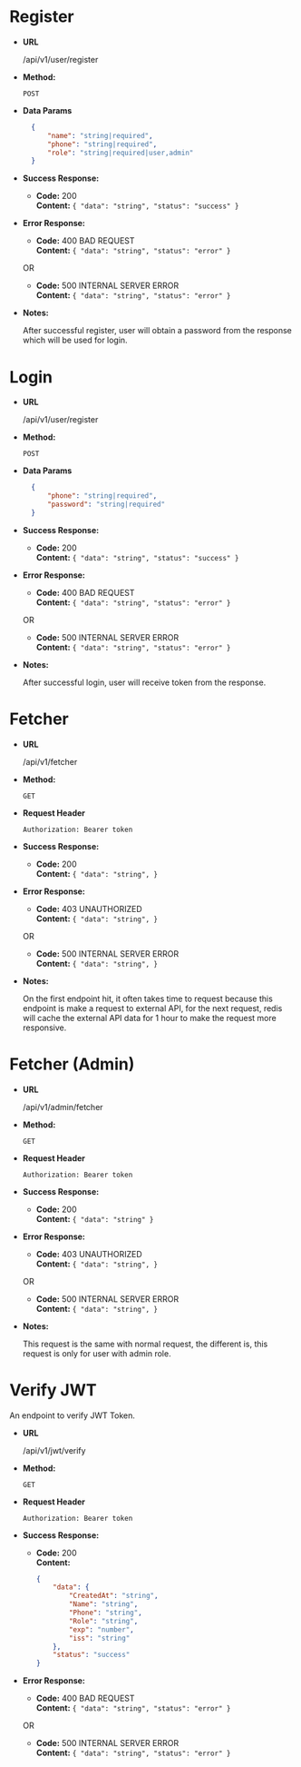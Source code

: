 # Register

* **URL**

  /api/v1/user/register

* **Method:**
  
  `POST`

* **Data Params**

  ```json
    {
        "name": "string|required",
        "phone": "string|required",
        "role": "string|required|user,admin" 
    }
  ```

* **Success Response:**

  * **Code:** 200 <br />
    **Content:** `{
        "data": "string",
        "status": "success"
    }`
 
* **Error Response:**

  * **Code:** 400 BAD REQUEST <br />
    **Content:** `{
        "data": "string",
        "status": "error"
    }`

  OR

  * **Code:** 500 INTERNAL SERVER ERROR <br />
    **Content:** `{
        "data": "string",
        "status": "error"
    }`

* **Notes:**

  After successful register, user will obtain a password from the response which will be used for login. 

# Login

* **URL**

  /api/v1/user/register

* **Method:**
  
  `POST`

* **Data Params**

  ```json
    {
        "phone": "string|required",
        "password": "string|required" 
    }
  ```

* **Success Response:**

  * **Code:** 200 <br />
    **Content:** `{
        "data": "string",
        "status": "success"
    }`
 
* **Error Response:**

  * **Code:** 400 BAD REQUEST <br />
    **Content:** `{
        "data": "string",
        "status": "error"
    }`

  OR

  * **Code:** 500 INTERNAL SERVER ERROR <br />
    **Content:** `{
        "data": "string",
        "status": "error"
    }`

* **Notes:**

  After successful login, user will receive token from the response.

# Fetcher

* **URL**

  /api/v1/fetcher

* **Method:**
  
  `GET`

* **Request Header**
    ```
    Authorization: Bearer token
    ```

* **Success Response:**

  * **Code:** 200 <br />
    **Content:** `{
        "data": "string",
    }`
 
* **Error Response:**

  * **Code:** 403 UNAUTHORIZED <br />
    **Content:** `{
        "data": "string",
    }`

  OR

  * **Code:** 500 INTERNAL SERVER ERROR <br />
    **Content:** `{
        "data": "string",
    }`

* **Notes:**

  On the first endpoint hit, it often takes time to request because this endpoint is make a request to external API, for the next request, redis will cache the external API data for 1 hour to make the request more responsive.


# Fetcher (Admin)

* **URL**

  /api/v1/admin/fetcher

* **Method:**
  
  `GET`

* **Request Header**
    ```
    Authorization: Bearer token
    ```

* **Success Response:**

  * **Code:** 200 <br />
    **Content:** `{
        "data": "string"
    }`
 
* **Error Response:**

  * **Code:** 403 UNAUTHORIZED <br />
    **Content:** `{
        "data": "string",
    }`

  OR

  * **Code:** 500 INTERNAL SERVER ERROR <br />
    **Content:** `{
        "data": "string",
    }`

* **Notes:**

  This request is the same with normal request, the different is, this request is only for user with admin role.

# Verify JWT

  An endpoint to verify JWT Token.

* **URL**

  /api/v1/jwt/verify


* **Method:**
  
  `GET`

* **Request Header**
    ```
    Authorization: Bearer token
    ```

* **Success Response:**

  * **Code:** 200 <br />
    **Content:** 
    ```json
    {
        "data": {
            "CreatedAt": "string",
            "Name": "string",
            "Phone": "string",
            "Role": "string",
            "exp": "number",
            "iss": "string"
        },
        "status": "success"
    }
    ```
 
* **Error Response:**

  * **Code:** 400 BAD REQUEST <br />
    **Content:** `{
        "data": "string",
        "status": "error"
    }`

  OR

  * **Code:** 500 INTERNAL SERVER ERROR <br />
    **Content:** `{
        "data": "string",
        "status": "error"
    }`
